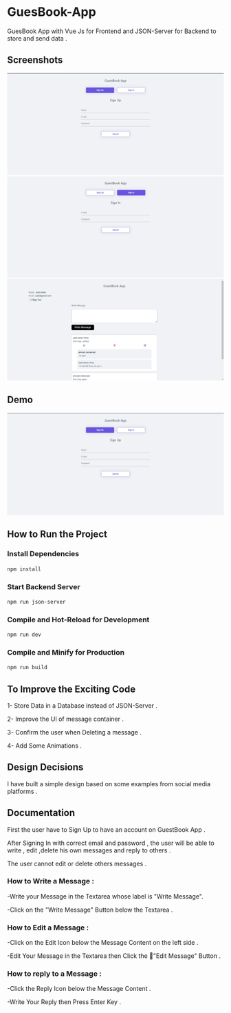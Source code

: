 # GuesBook-App

GuesBook App with Vue Js for Frontend and JSON-Server for Backend to store and send data .

## Screenshots

![Sign Up](./src/assets/screenshots/sign-up.jpg)
![Sign In](./src/assets/screenshots/sign-in.jpg)
![User Account](./src/assets/screenshots/user.jpg)


## Demo

[![Watch the video](./src/assets/screenshots/sign-up.jpg)](https://drive.google.com/file/d/1_JdrLz3DCMMnQUeCBjHIJrECOmkxvycv/view?usp=sharing)

## How to Run the Project

### Install Dependencies

```sh
npm install
```
### Start Backend Server

```sh
npm run json-server
```

### Compile and Hot-Reload for Development

```sh
npm run dev
```

### Compile and Minify for Production

```sh
npm run build
```

## To Improve the Exciting Code

1- Store Data in a Database instead of JSON-Server .

2- Improve the UI of message container .

3- Confirm the user when Deleting a message .

4- Add Some Animations .

## Design Decisions

I have built a simple design based on some examples from social media platforms .

## Documentation

First the user have to Sign Up to have an account on GuestBook App .

After Signing In with correct email and password , the user will be able to write , edit ,delete his own messages and reply to others .

The user cannot edit or delete others messages .

### How to Write a Message :

-Write your Message in the Textarea whose label is "Write Message".

-Click on the "Write Message" Button below the Textarea .

### How to Edit a Message :

-Click on the Edit Icon below the Message Content on the left side .

-Edit Your Message in the Textarea then Click the "ُEdit Message" Button .

### How to reply to a Message :

-Click the Reply Icon below the Message Content .

-Write Your Reply then Press Enter Key .
